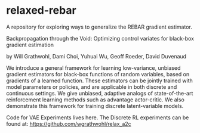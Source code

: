 # relaxed-rebar
A repository for exploring ways to generalize the REBAR gradient estimator.

Backpropagation through the Void:
Optimizing control variates for black-box gradient estimation

by Will Grathwohl, Dami Choi, Yuhuai Wu, Geoff Roeder, David Duvenaud

We introduce a general framework for learning low-variance, unbiased gradient estimators for black-box functions of random variables, based on gradients of a learned function.
These estimators can be jointly trained with model parameters or policies, and are applicable in both discrete and continuous settings.
We give unbiased, adaptive analogs of state-of-the-art reinforcement learning methods such as advantage actor-critic.
We also demonstrate this framework for training discrete latent-variable models.


Code for VAE Experiments lives here. The Discrete RL experiments can be found at: https://github.com/wgrathwohl/relax_a2c 
